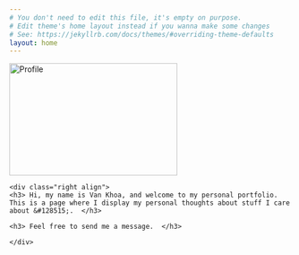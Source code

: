 ```yaml
---
# You don't need to edit this file, it's empty on purpose.
# Edit theme's home layout instead if you wanna make some changes
# See: https://jekyllrb.com/docs/themes/#overriding-theme-defaults
layout: home
---
```


<div class="divider">
    <div class="left">
        <img id="profilepic" width="300" height="200" src="assets/img/DSC_0686.JPG" alt="Profile">
    </div>

    <div class="right align">
    <h3> Hi, my name is Van Khoa, and welcome to my personal portfolio. This is a page where I display my personal thoughts about stuff I care about &#128515;.  </h3>

    <h3> Feel free to send me a message.  </h3>

    </div>

</div>
